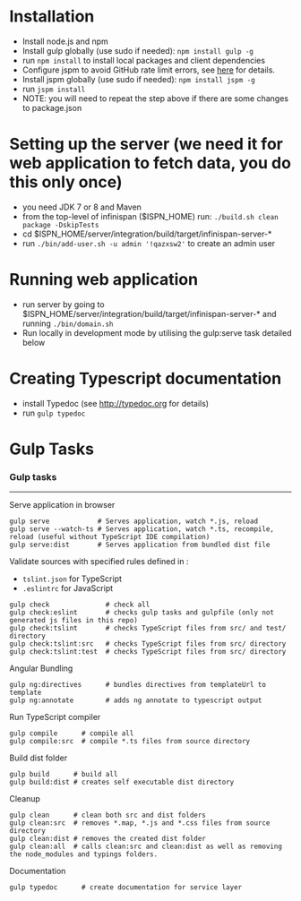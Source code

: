 # Installation

- Install node.js and npm
- Install gulp globally (use sudo if needed): `npm install gulp -g`
- run `npm install` to install local packages and client dependencies
- Configure jspm to avoid GitHub rate limit errors, see [here](https://stackoverflow.com/questions/30995040/jspm-saying-github-rate-limit-reached-how-to-fix) for details.
- Install jspm globally (use sudo if needed): `npm install jspm -g`
- run `jspm install` 
- NOTE: you will need to repeat the step above if there are some changes to package.json

# Setting up the server (we need it for web application to fetch data, you do this only once)
- you need JDK 7 or 8 and Maven
- from the top-level of infinispan ($ISPN_HOME) run: `./build.sh clean package -DskipTests`
- cd $ISPN_HOME/server/integration/build/target/infinispan-server-*
- run `./bin/add-user.sh -u admin '!qazxsw2'` to create an admin user

#  Running web application
- run server by going to $ISPN_HOME/server/integration/build/target/infinispan-server-* and running `./bin/domain.sh`
- Run locally in development mode by utilising the gulp:serve task detailed below

# Creating Typescript documentation
- install Typedoc (see http://typedoc.org for details)
- run `gulp typedoc`

# Gulp Tasks

### Gulp tasks
-------
Serve application in browser
```
gulp serve            # Serves application, watch *.js, reload
gulp serve --watch-ts # Serves application, watch *.ts, recompile, reload (useful without TypeScript IDE compilation)
gulp serve:dist       # Serves application from bundled dist file
```

Validate sources with specified rules defined in :
* `tslint.json` for TypeScript
* `.eslintrc` for JavaScript
```
gulp check              # check all
gulp check:eslint       # checks gulp tasks and gulpfile (only not generated js files in this repo)
gulp check:tslint       # checks TypeScript files from src/ and test/ directory
gulp check:tslint:src   # checks TypeScript files from src/ directory
gulp check:tslint:test  # checks TypeScript files from src/ directory
```

Angular Bundling
```
gulp ng:directives      # bundles directives from templateUrl to template
gulp ng:annotate        # adds ng annotate to typescript output
```

Run TypeScript compiler
```
gulp compile      # compile all
gulp compile:src  # compile *.ts files from source directory
```

Build dist folder
```
gulp build      # build all
gulp build:dist # creates self executable dist directory
```

Cleanup
```
gulp clean      # clean both src and dist folders
gulp clean:src  # removes *.map, *.js and *.css files from source directory
gulp clean:dist # removes the created dist folder
gulp clean:all  # calls clean:src and clean:dist as well as removing the node_modules and typings folders.
```

Documentation
```
gulp typedoc      # create documentation for service layer
```

